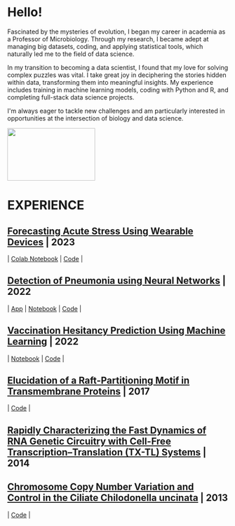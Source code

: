 # Hello!

Fascinated by the mysteries of evolution, I began my career in academia as a Professor of Microbiology. Through my research, I became adept at managing big datasets, coding, and applying statistical tools, which naturally led me to the field of data science.

In my transition to becoming a data scientist, I found that my love for solving complex puzzles was vital. I take great joy in deciphering the stories hidden within data, transforming them into meaningful insights. My experience includes training in machine learning models, coding with Python and R, and completing full-stack data science projects.

I'm always eager to tackle new challenges and am particularly interested in opportunities at the intersection of biology and data science.

<img src="https://media.giphy.com/media/vWU2MbMzQ1eTu/giphy.gif" width="200" height="120">

# EXPERIENCE

## [Forecasting Acute Stress Using Wearable Devices](https://docs.google.com/presentation/d/1AJh2jsqXwWhBnvAP1Trfw4YyKzZmy_-XZaMD4NnvRFM/edit?usp=sharing) | **2023**
 | [Colab Notebook](https://github.com/kjspring/stress-detection-wearable-devices/blob/main/notebooks/notebook.ipynb) | [Code](https://github.com/kjspring/stress-detection-wearable-devices) | 

## [Detection of Pneumonia using Neural Networks](https://docs.google.com/presentation/d/1msXThCS1Y01pPy3iPd4PBryomYItgv8FA6D4OMnhfM0/edit?usp=sharing) | **2022**
| [App](https://kjspring-x-ray-pneumonia-prediction-app-app-bmt24r.streamlit.app/) | [Notebook](https://github.com/kjspring/Pneumonia-detection-using-CNN/blob/main/deliverables/notebook.pdf) | [Code](https://github.com/kjspring/Pneumonia-detection-using-CNN) |

## [Vaccination Hesitancy Prediction Using Machine Learning](https://docs.google.com/presentation/d/1t4unzUVCsqnJYtGx6izXjvm-7LawQboYmMtSxp2nzc0/edit?usp=sharing) | **2022**
| [Notebook](https://github.com/kjspring/dsc-phase-3-project-v2-3/blob/main/Notebook.ipynb) | [Code](https://github.com/kjspring/dsc-phase-3-project-v2-3) |

## [Elucidation of a Raft-Partitioning Motif in Transmembrane Proteins](http://dx.doi.org/10.1016/j.bpj.2014.11.3051) | **2017**
| [Code](https://github.com/kjspring/GPMV-detect-and-quantify) |

## [Rapidly Characterizing the Fast Dynamics of RNA Genetic Circuitry with Cell-Free Transcription–Translation (TX-TL) Systems](http://pubs.acs.org/doi/abs/10.1021/sb400206c) | **2014**

## [Chromosome Copy Number Variation and Control in the Ciliate Chilodonella uncinata](http://journals.plos.org/plosone/article?id=10.1371/journal.pone.0056413) | **2013**
 |  [Code](https://github.com/kjspring/Amitosis-Simulation) |
